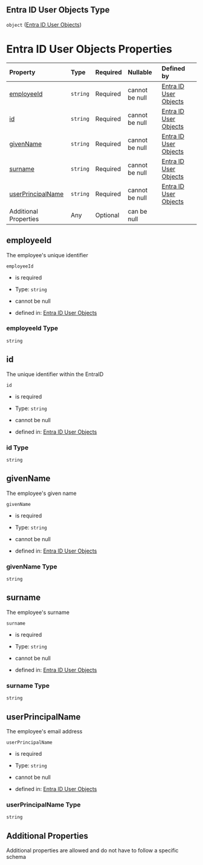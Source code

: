 ## Entra ID User Objects Type

`object` ([Entra ID User Objects](entraid.md))

# Entra ID User Objects Properties

| Property                                | Type     | Required | Nullable       | Defined by                                                                                                           |
| :-------------------------------------- | :------- | :------- | :------------- | :------------------------------------------------------------------------------------------------------------------- |
| [employeeId](#employeeid)               | `string` | Required | cannot be null | [Entra ID User Objects](entraid-properties-employeeid.md "entraid.schema.json#/properties/employeeId")               |
| [id](#id)                               | `string` | Required | cannot be null | [Entra ID User Objects](entraid-properties-id.md "entraid.schema.json#/properties/id")                               |
| [givenName](#givenname)                 | `string` | Required | cannot be null | [Entra ID User Objects](entraid-properties-givenname.md "entraid.schema.json#/properties/givenName")                 |
| [surname](#surname)                     | `string` | Required | cannot be null | [Entra ID User Objects](entraid-properties-surname.md "entraid.schema.json#/properties/surname")                     |
| [userPrincipalName](#userprincipalname) | `string` | Required | cannot be null | [Entra ID User Objects](entraid-properties-userprincipalname.md "entraid.schema.json#/properties/userPrincipalName") |
| Additional Properties                   | Any      | Optional | can be null    |                                                                                                                      |

## employeeId

The employee's unique identifier

`employeeId`

* is required

* Type: `string`

* cannot be null

* defined in: [Entra ID User Objects](entraid-properties-employeeid.md "entraid.schema.json#/properties/employeeId")

### employeeId Type

`string`

## id

The unique identifier within the EntraID

`id`

* is required

* Type: `string`

* cannot be null

* defined in: [Entra ID User Objects](entraid-properties-id.md "entraid.schema.json#/properties/id")

### id Type

`string`

## givenName

The employee's given name

`givenName`

* is required

* Type: `string`

* cannot be null

* defined in: [Entra ID User Objects](entraid-properties-givenname.md "entraid.schema.json#/properties/givenName")

### givenName Type

`string`

## surname

The employee's surname

`surname`

* is required

* Type: `string`

* cannot be null

* defined in: [Entra ID User Objects](entraid-properties-surname.md "entraid.schema.json#/properties/surname")

### surname Type

`string`

## userPrincipalName

The employee's email address

`userPrincipalName`

* is required

* Type: `string`

* cannot be null

* defined in: [Entra ID User Objects](entraid-properties-userprincipalname.md "entraid.schema.json#/properties/userPrincipalName")

### userPrincipalName Type

`string`

## Additional Properties

Additional properties are allowed and do not have to follow a specific schema
